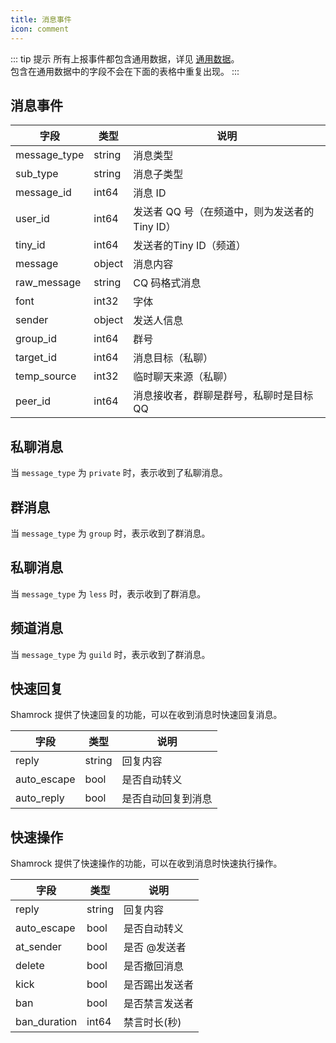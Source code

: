 ```yaml
---
title: 消息事件
icon: comment
---
```


::: tip 提示
所有上报事件都包含通用数据，详见 [通用数据](./general-data.md)。  
包含在通用数据中的字段不会在下面的表格中重复出现。
:::

## 消息事件

| 字段         | 类型   | 说明                                      |
| ------------ | ------ | ---------------------------------------- |
| message_type | string | 消息类型                                  |
| sub_type     | string | 消息子类型                                |
| message_id   | int64  | 消息 ID                                   |
| user_id      | int64  | 发送者 QQ 号（在频道中，则为发送者的Tiny ID）|
| tiny_id      | int64  | 发送者的Tiny ID（频道）                    |
| message      | object | 消息内容                                  |
| raw_message  | string | CQ 码格式消息                             |
| font         | int32  | 字体                                      |
| sender       | object | 发送人信息                                |
| group_id     | int64  | 群号                                      |
| target_id    | int64  | 消息目标（私聊）                           |
| temp_source  | int32  | 临时聊天来源（私聊）                       |
| peer_id      | int64  | 消息接收者，群聊是群号，私聊时是目标QQ       |

## 私聊消息

当 `message_type` 为 `private` 时，表示收到了私聊消息。

## 群消息

当 `message_type` 为 `group` 时，表示收到了群消息。

## 私聊消息

当 `message_type` 为 `less` 时，表示收到了群消息。

## 频道消息

当 `message_type` 为 `guild` 时，表示收到了群消息。

## 快速回复

Shamrock 提供了快速回复的功能，可以在收到消息时快速回复消息。

| 字段        | 类型   | 说明               |
| ----------- | ------ | ------------------ |
| reply       | string | 回复内容           |
| auto_escape | bool   | 是否自动转义       |
| auto_reply  | bool   | 是否自动回复到消息 |

## 快速操作

Shamrock 提供了快速操作的功能，可以在收到消息时快速执行操作。

| 字段         | 类型   | 说明           |
| ------------ | ------ | -------------- |
| reply        | string | 回复内容       |
| auto_escape  | bool   | 是否自动转义   |
| at_sender    | bool   | 是否 @发送者   |
| delete       | bool   | 是否撤回消息   |
| kick         | bool   | 是否踢出发送者 |
| ban          | bool   | 是否禁言发送者 |
| ban_duration | int64  | 禁言时长(秒)   |
